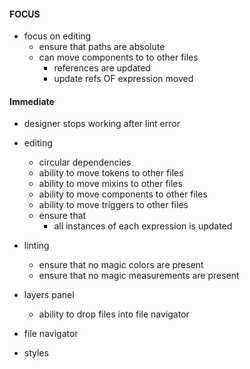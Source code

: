 #### FOCUS

- focus on editing
  - ensure that paths are absolute
  - can move components to to other files
    - references are updated
    - update refs OF expression moved

#### Immediate

- designer stops working after lint error

- editing

  - circular dependencies
  - ability to move tokens to other files
  - ability to move mixins to other files
  - ability to move components to other files
  - ability to move triggers to other files
  - ensure that
    - all instances of each expression is updated

- linting

  - ensure that no magic colors are present
  - ensure that no magic measurements are present

- layers panel

  - ability to drop files into file navigator

- file navigator

- styles
